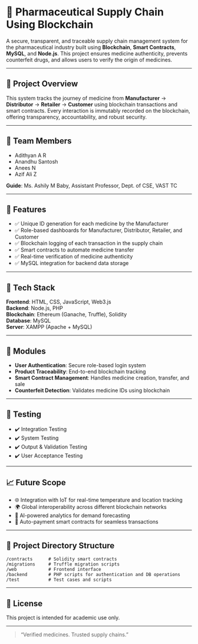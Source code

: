 
# 💊 Pharmaceutical Supply Chain Using Blockchain

A secure, transparent, and traceable supply chain management system for the pharmaceutical industry built using **Blockchain**, **Smart Contracts**, **MySQL**, and **Node.js**. This project ensures medicine authenticity, prevents counterfeit drugs, and allows users to verify the origin of medicines.

---

## 📌 Project Overview

This system tracks the journey of medicine from **Manufacturer** → **Distributor** → **Retailer** → **Customer** using blockchain transactions and smart contracts. Every interaction is immutably recorded on the blockchain, offering transparency, accountability, and robust security.

---

## 👥 Team Members

- Adithyan A R  
- Anandhu Santosh  
- Anees N  
- Azif Ali Z  

**Guide**: Ms. Ashily M Baby, Assistant Professor, Dept. of CSE, VAST TC

---

## 🚀 Features

- ✅ Unique ID generation for each medicine by the Manufacturer  
- ✅ Role-based dashboards for Manufacturer, Distributor, Retailer, and Customer  
- ✅ Blockchain logging of each transaction in the supply chain  
- ✅ Smart contracts to automate medicine transfer  
- ✅ Real-time verification of medicine authenticity  
- ✅ MySQL integration for backend data storage  

---

## 🧱 Tech Stack

**Frontend**: HTML, CSS, JavaScript, Web3.js  
**Backend**: Node.js, PHP  
**Blockchain**: Ethereum (Ganache, Truffle), Solidity  
**Database**: MySQL  
**Server**: XAMPP (Apache + MySQL)

---

## 🔐 Modules

- **User Authentication**: Secure role-based login system  
- **Product Traceability**: End-to-end blockchain tracking  
- **Smart Contract Management**: Handles medicine creation, transfer, and sale  
- **Counterfeit Detection**: Validates medicine IDs using blockchain  

---

## 🧪 Testing

- ✔️ Integration Testing  
- ✔️ System Testing  
- ✔️ Output & Validation Testing  
- ✔️ User Acceptance Testing  

---


## 📈 Future Scope

- 🌐 Integration with IoT for real-time temperature and location tracking  
- 🌍 Global interoperability across different blockchain networks  
- 🤖 AI-powered analytics for demand forecasting  
- 💸 Auto-payment smart contracts for seamless transactions  

---

## 📂 Project Directory Structure

```
/contracts      # Solidity smart contracts  
/migrations     # Truffle migration scripts  
/web            # Frontend interface  
/backend        # PHP scripts for authentication and DB operations  
/test           # Test cases and scripts  
```

---

## 📜 License

This project is intended for academic use only.

---

> “Verified medicines. Trusted supply chains.”
